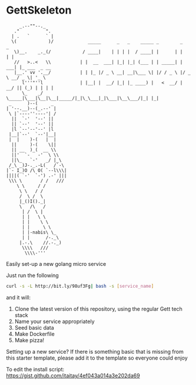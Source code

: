 # GettSkeleton
```
     _.--""--._        
   ."          ".     
  | .   `      ` |    
  \(            )/             _____      _   _    _____ _        _      _                
   \)__.    _._(/            / ____|    | | | |  / ____| |      | |    | |             
   //   >..<   \\           | |  __  ___| |_| |_| (___ | | _____| | ___| |_ ___  _ __  
   |__.' vv '.__/           | | |_ |/ _ \ __| __|\___ \| |/ / _ \ |/ _ \ __/ _ \| '_ \ 
      l'''"''l              | |__| |  __/ |_| |_ ____) |   <  __/ |  __/ || (_) | | | |
      \_    _/               \_____|\___|\__|\__|_____/|_|\_\___|_|\___|\__\___/|_| |_|
 _      )--(     _  
| '--.__)--(_.--' |  
 \ |`----''----'| / 
  ||  `-'  '--' || 
  || `--'  '--' || 
  |l `--'--'--' |l  
 |__|`--'  `--'|__| 
 |  |    )-(   |  | 
  ||     )-(    \|| 
  || __  )_(  __ \\  
  ||'  `-   -'  \ \\ 
  ||\_   `-'   _/ |_\ 
 /_\ _)J-._.-L(   /`-\ 
|`- I_)O /\ O( `--l\\\| 
||||( `-'  `-') .-' ||| 
 \\\ \       / /   /// 
    \ \     / / 
     \ \   / / 
     /  \ /  \ 
     |_()I()._| 
     \   /\   / 
      | /  \ | 
      | |   \ \ 
      | |    \ \ 
      | |     \ \ 
      | |-nabis\ \_ 
      | |      /-._\ 
     |.-.\    //.-._) 
      \\\\   /// 
       \\\\-''' 
```
Easily set-up a new golang micro service

Just run the following
```bash
curl -s -L http://bit.ly/98uf3Fg| bash -s [service_name]
```

and it will:
  1. Clone the latest version of this repository, using the regular Gett tech stack
  2. Name your service appropriately
  3. Seed basic data
  4. Make Dockerfile
  5. Make pizza!

Setting up a new service?
If there is something basic that is missing from this starter template, please add it to the template so everyone could enjoy

To edit the install script:
https://gist.github.com/itaitay/4ef043a014a3e202da69

